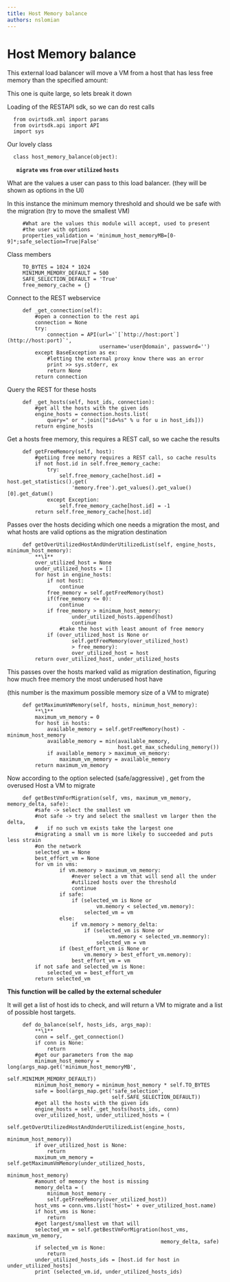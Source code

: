 ```yaml
---
title: Host Memory balance
authors: nslomian
---
```


# Host Memory balance

This external load balancer will move a VM from a host that has less free memory than the specified amount:

This one is quite large, so lets break it down

Loading of the RESTAPI sdk, so we can do rest calls

      from ovirtsdk.xml import params
      from ovirtsdk.api import API
      import sys

Our lovely class

      class host_memory_balance(object):
`   `**`migrate` `vms` `from` `over` `utilized` `hosts`**

What are the values a user can pass to this load balancer. (they will be shown as options in the UI)

In this instance the minimum memory threshold and should we be safe with the migration (try to move the smallest VM)

         #What are the values this module will accept, used to present
         #the user with options
         properties_validation = 'minimum_host_memoryMB=[0-9]*;safe_selection=True|False'

Class members

         TO_BYTES = 1024 * 1024
         MINIMUM_MEMORY_DEFAULT = 500
         SAFE_SELECTION_DEFAULT = 'True'
         free_memory_cache = {}

Connect to the REST webservice

         def _get_connection(self):
             #open a connection to the rest api
             connection = None
             try:
                 connection = API(url='`[`http://host:port`](http://host:port)`',
                                  username='user@domain', password='')
             except BaseException as ex:
                 #letting the external proxy know there was an error
                 print >> sys.stderr, ex
                 return None
             return connection

Query the REST for these hosts

         def _get_hosts(self, host_ids, connection):
             #get all the hosts with the given ids
             engine_hosts = connection.hosts.list(
                 query=" or ".join(["id=%s" % u for u in host_ids]))
             return engine_hosts

Get a hosts free memory, this requires a REST call, so we cache the results

         def getFreeMemory(self, host):
             #getiing free memory requires a REST call, so cache results
             if not host.id in self.free_memory_cache:
                 try:
                     self.free_memory_cache[host.id] = host.get_statistics().get(
                         'memory.free').get_values().get_value()[0].get_datum()
                 except Exception:
                     self.free_memory_cache[host.id] = -1
             return self.free_memory_cache[host.id]

Passes over the hosts deciding which one needs a migration the most, and what hosts are valid options as the migration destination

         def getOverUtilizedHostAndUnderUtilizedList(self, engine_hosts, minimum_host_memory):
             **\1**
             over_utilized_host = None
             under_utilized_hosts = []
             for host in engine_hosts:
                 if not host:
                     continue
                 free_memory = self.getFreeMemory(host)
                 if(free_memory <= 0):
                     continue
                 if free_memory > minimum_host_memory:
                         under_utilized_hosts.append(host)
                         continue
                     #take the host with least amount of free memory
                 if (over_utilized_host is None or
                         self.getFreeMemory(over_utilized_host)
                         > free_memory):
                         over_utilized_host = host
             return over_utilized_host, under_utilized_hosts

This passes over the hosts marked valid as migration destination, figuring how much free memory the most underused host have

(this number is the maximum possible memory size of a VM to migrate)

         def getMaximumVmMemory(self, hosts, minimum_host_memory):
             **\1**
             maximum_vm_memory = 0
             for host in hosts:
                 available_memory = self.getFreeMemory(host) - minimum_host_memory
                 available_memory = min(available_memory,
                                        host.get_max_scheduling_memory())
                 if available_memory > maximum_vm_memory:
                     maximum_vm_memory = available_memory
             return maximum_vm_memory

Now according to the option selected (safe/aggressive) , get from the overused Host a VM to migrate

         def getBestVmForMigration(self, vms, maximum_vm_memory, memory_delta, safe):
             #safe -> select the smallest vm
             #not safe -> try and select the smallest vm larger then the delta,
             #   if no such vm exists take the largest one
             #migrating a small vm is more likely to succeeded and puts less strain
             #on the network
             selected_vm = None
             best_effort_vm = None
             for vm in vms:
                     if vm.memory > maximum_vm_memory:
                         #never select a vm that will send all the under
                         #utilized hosts over the threshold
                         continue
                     if safe:
                         if (selected_vm is None or
                                 vm.memory < selected_vm.memory):
                             selected_vm = vm
                     else:
                         if vm.memory > memory_delta:
                             if (selected_vm is None or
                                     vm.memory < selected_vm.memmory):
                                 selected_vm = vm
                     if (best_effort_vm is None or
                             vm.memory > best_effort_vm.memory):
                         best_effort_vm = vm
             if not safe and selected_vm is None:
                 selected_vm = best_effort_vm
             return selected_vm

**This function will be called by the external scheduler**

It will get a list of host ids to check, and will return a VM to migrate and a list of possible host targets.

         def do_balance(self, hosts_ids, args_map): 
             **\1**
             conn = self._get_connection()
             if conn is None:
                 return
             #get our parameters from the map
             minimum_host_memory = long(args_map.get('minimum_host_memoryMB',
                                                     self.MINIMUM_MEMORY_DEFAULT))
             minimum_host_memory = minimum_host_memory * self.TO_BYTES
             safe = bool(args_map.get('safe_selection',
                                      self.SAFE_SELECTION_DEFAULT))
             #get all the hosts with the given ids
             engine_hosts = self._get_hosts(hosts_ids, conn)
             over_utilized_host, under_utilized_hosts = (
                 self.getOverUtilizedHostAndUnderUtilizedList(engine_hosts,
                                                              minimum_host_memory))
             if over_utilized_host is None:
                 return
             maximum_vm_memory = self.getMaximumVmMemory(under_utilized_hosts,
                                                         minimum_host_memory)
             #amount of memory the host is missing
             memory_delta = (
                 minimum_host_memory -
                 self.getFreeMemory(over_utilized_host))
             host_vms = conn.vms.list('host=' + over_utilized_host.name)
             if host_vms is None:
                 return
             #get largest/smallest vm that will
             selected_vm = self.getBestVmForMigration(host_vms, maximum_vm_memory,
                                                      memory_delta, safe)
             if selected_vm is None:
                 return
             under_utilized_hosts_ids = [host.id for host in under_utilized_hosts]
             print (selected_vm.id, under_utilized_hosts_ids)
